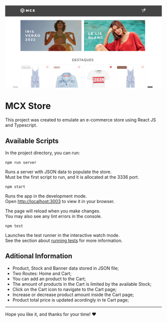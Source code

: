 ![MCX Store](/public/og-image.png)

# MCX Store

This project was created to emulate an e-commerce store using React JS and Typescript.

## Available Scripts

In the project directory, you can run:

```
npm run server
```

Runs a server with JSON data to populate the store.\
Must be the first script to run, and it is allocated at the 3336 port.

```
npm start
```

Runs the app in the development mode.\
Open [http://localhost:3003](http://localhost:3003) to view it in your browser.

The page will reload when you make changes.\
You may also see any lint errors in the console.

```
npm test
```

Launches the test runner in the interactive watch mode.\
See the section about [running tests](https://facebook.github.io/create-react-app/docs/running-tests) for more information.

## Aditional Information

- Product, Stock and Banner data stored in JSON file;
- Two Routes: Home and Cart;
- You can add an product to the Cart;
- The amount of products in the Cart is limited by the available Stock;
- Click on the Cart icon to navigate to the Cart page;
- Increase or decrease product amount inside the Cart page;
- Product total price is updated acordingly in te Cart page;

---

Hope you like it, and thanks for your time! ❤️
